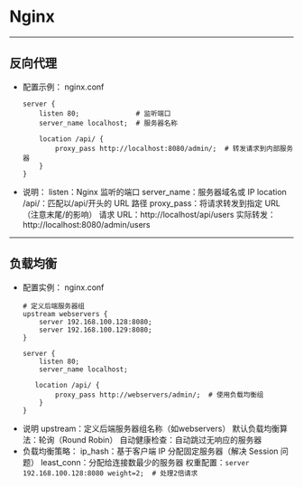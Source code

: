 # Nginx
***
## 反向代理
- 配置示例：
  nginx.conf
  ```
  server {
      listen 80;              # 监听端口
      server_name localhost;  # 服务器名称
  
      location /api/ {
          proxy_pass http://localhost:8080/admin/;  # 转发请求到内部服务器
      }
  }
  ```
- 说明：
  listen：Nginx 监听的端口
  server_name：服务器域名或 IP
  location /api/：匹配以/api/开头的 URL 路径
  proxy_pass：将请求转发到指定 URL（注意末尾/的影响）
  请求 URL：http://localhost/api/users
  实际转发：http://localhost:8080/admin/users
***
## 负载均衡
- 配置实例：
  nginx.conf
  ```
  # 定义后端服务器组
  upstream webservers {
      server 192.168.100.128:8080;
      server 192.168.100.129:8080;
  }

  server {
      listen 80;
      server_name localhost;
  
     location /api/ {
          proxy_pass http://webservers/admin/;  # 使用负载均衡组
      }
  }
  ```
- 说明
  upstream：定义后端服务器组名称（如webservers）
  默认负载均衡算法：轮询（Round Robin）
  自动健康检查：自动跳过无响应的服务器
- 负载均衡策略：
  ip_hash：基于客户端 IP 分配固定服务器（解决 Session 问题）
  least_conn：分配给连接数最少的服务器
  权重配置：``` server 192.168.100.128:8080 weight=2;  # 处理2倍请求 ```

